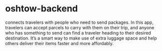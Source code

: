 # oshtow-backend
connects travelers with people who need to send packages. In this app, travelers can accept parcels to carry with them on their trip, and anyone who has something to send can find a traveler heading to their desired destination. It’s a smart way to make use of extra luggage space and help others deliver their items faster and more affordably.
